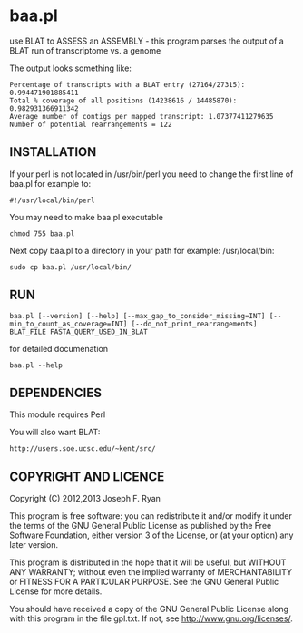 baa.pl
======

use BLAT to ASSESS an ASSEMBLY - this program parses the output of a BLAT run of transcriptome vs. a genome

The output looks something like:

    Percentage of transcripts with a BLAT entry (27164/27315): 0.994471901885411
    Total % coverage of all positions (14238616 / 14485870): 0.982931366911342
    Average number of contigs per mapped transcript: 1.07377411279635
    Number of potential rearrangements = 122

INSTALLATION
------------

If your perl is not located in /usr/bin/perl 
you need to change the first line of baa.pl
for example to:

    #!/usr/local/bin/perl

You may need to make baa.pl executable

    chmod 755 baa.pl

Next copy baa.pl to a directory in your path
for example: /usr/local/bin:

    sudo cp baa.pl /usr/local/bin/

RUN
---

    baa.pl [--version] [--help] [--max_gap_to_consider_missing=INT] [--min_to_count_as_coverage=INT] [--do_not_print_rearrangements] BLAT_FILE FASTA_QUERY_USED_IN_BLAT

for detailed documenation

    baa.pl --help

DEPENDENCIES
------------

This module requires Perl

You will also want BLAT:

    http://users.soe.ucsc.edu/~kent/src/

COPYRIGHT AND LICENCE
------------

Copyright (C) 2012,2013 Joseph F. Ryan

This program is free software: you can redistribute it and/or modify
it under the terms of the GNU General Public License as published by
the Free Software Foundation, either version 3 of the License, or
(at your option) any later version.

This program is distributed in the hope that it will be useful,
but WITHOUT ANY WARRANTY; without even the implied warranty of
MERCHANTABILITY or FITNESS FOR A PARTICULAR PURPOSE.  See the
GNU General Public License for more details.

You should have received a copy of the GNU General Public License
along with this program in the file gpl.txt.  If not, see
http://www.gnu.org/licenses/.


